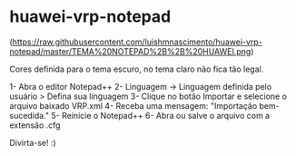 # huawei-vrp-notepad

(https://raw.githubusercontent.com/luishmnascimento/huawei-vrp-notepad/master/TEMA%20NOTEPAD%2B%2B%20HUAWEI.png)

Cores definida para o tema escuro, no tema claro não fica tão legal.

1- Abra o editor Notepad++ 
2- Linguagem -> Linguagem definida pelo usuário > Defina sua linguagem
3- Clique no botão Importar e selecione o arquivo baixado VRP.xml
4- Receba uma mensagem: "Importação bem-sucedida."
5- Reinicie o Notepad++
6- Abra ou salve o arquivo com a extensão .cfg

Divirta-se! :)
